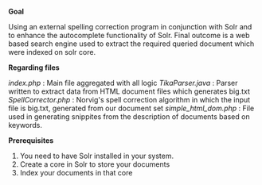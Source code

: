 **Goal**

Using an external spelling correction program in conjunction with Solr and to enhance the autocomplete functionality of Solr. Final outcome is a web based search engine used to extract the required queried document which were indexed on solr core.

**Regarding files**

 *index.php* : Main file aggregated with all logic
 *TikaParser.java* : Parser written to extract data from HTML document files which generates big.txt
 *SpellCorrector.php* : Norvig's spell correction algorithm in which the input file is big.txt, generated from our document set
 *simple_html_dom.php* : File used in generating snippites from the description of documents based on keywords.

 **Prerequisites**
 1. You need to have Solr installed in your system.
 2. Create a core in Solr to store your documents
 3. Index your documents in that core
 


